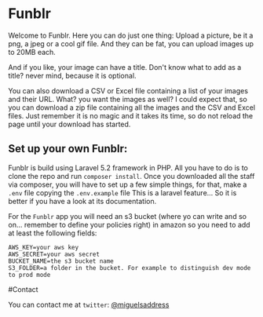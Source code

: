 # Funblr

Welcome to Funblr. Here you can do just one thing: Upload a picture, be it a png, a jpeg or a cool gif file.
And they can be fat, you can upload images up to 20MB each.

And if you like, your image can have a title. Don't know what to add as a title? never mind, because it is optional.

You can also download a CSV or Excel file containing a list of your images and their URL. 
What? you want the images as well? I could expect that, so you can download a zip file containing all the images and the CSV and Excel files.
Just remember it is no magic and it takes its time, so do not reload the page until your download has started.

Set up your own Funblr:
----

Funblr is build using Laravel 5.2 framework in PHP. All you have to do is to clone the repo and run `composer install`.
Once you downloaded all the staff via composer, you will have to set up a few simple things, for that, make a `.env` file copying the `.env.example` file
This is a laravel feature... So it is better if you have a look at its documentation. 

For the `Funblr` app you will need an s3 bucket (where yo can write and so on... remember to define your policies right) in amazon so you need to add at least the following fields:

````
AWS_KEY=your aws key
AWS_SECRET=your aws secret
BUCKET_NAME=the s3 bucket name
S3_FOLDER=a folder in the bucket. For example to distinguish dev mode to prod mode

````

#Contact

You can contact me at `twitter`: [@miguelsaddress](http://twitter.com/miguelsaddress)